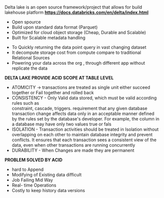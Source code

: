 Delta lake is an open source framework/project that allows for build lakehouse platform
**https://docs.databricks.com/en/delta/index.html**
- Open spource
- Build upon standard data format (Parquet)
- Optimized for cloud object storage (Cheap, Durable and Scalable)
- Built for Scalable metadata handling

<!-- Objective of Delta -->
- To Quickly returning the data point query in vast changing dataset
- It decompute storage cost from compute compare to traditional Relational Sources
- Powering your data across the org , through different app without replicate the data

**DELTA LAKE PROVIDE ACID SCOPE AT TABLE LEVEL**
- ATOMICITY -> transactions are treated as single unit  either succeed together or Fail together and rolled back
- CONSISTENCY - Only Valid data stored, which must be valid according rules such as  
   constraint, cascade, triggers.  requirement that any given database transaction change affects data only in an acceptable manner defined by the rules set by the database's developer. For example, the column in a database may have only two values true or fals
- ISOLATION - Transaction activities should be treated in Isolation without overlapping on each other
    to maintain database integrity and prevent conflicts. It ensures that each transaction sees a consistent view of the data, even when other transactions are running concurrently
- DURABILITY - When Changes are made they are permanent

**PROBLEM SOLVED BY ACID**
- hard to Append
- Modifying of Existing data difficult
- Job Failing Mid Way
- Real- time Operations
- Costly to keep history data versions